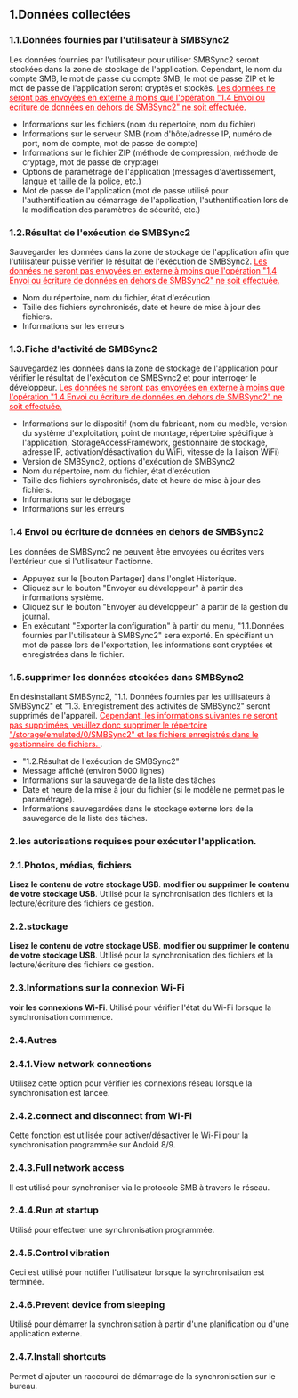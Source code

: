 ## 1.Données collectées
### 1.1.Données fournies par l'utilisateur à SMBSync2

Les données fournies par l'utilisateur pour utiliser SMBSync2 seront stockées dans la zone de stockage de l'application.
Cependant, le nom du compte SMB, le mot de passe du compte SMB, le mot de passe ZIP et le mot de passe de l'application seront cryptés et stockés.
<span style="color : red ;"><u>Les données ne seront pas envoyées en externe à moins que l'opération "1.4 Envoi ou écriture de données en dehors de SMBSync2" ne soit effectuée.</u></span>

- Informations sur les fichiers (nom du répertoire, nom du fichier)
- Informations sur le serveur SMB (nom d'hôte/adresse IP, numéro de port, nom de compte, mot de passe de compte)
- Informations sur le fichier ZIP (méthode de compression, méthode de cryptage, mot de passe de cryptage)
- Options de paramétrage de l'application (messages d'avertissement, langue et taille de la police, etc.)
- Mot de passe de l'application (mot de passe utilisé pour l'authentification au démarrage de l'application, l'authentification lors de la modification des paramètres de sécurité, etc.)

### 1.2.Résultat de l'exécution de SMBSync2

Sauvegarder les données dans la zone de stockage de l'application afin que l'utilisateur puisse vérifier le résultat de l'exécution de SMBSync2.
<span style="color : red ;"><u>Les données ne seront pas envoyées en externe à moins que l'opération "1.4 Envoi ou écriture de données en dehors de SMBSync2" ne soit effectuée.</u></span>

- Nom du répertoire, nom du fichier, état d'exécution
- Taille des fichiers synchronisés, date et heure de mise à jour des fichiers.
- Informations sur les erreurs

### 1.3.Fiche d'activité de SMBSync2

Sauvegardez les données dans la zone de stockage de l'application pour vérifier le résultat de l'exécution de SMBSync2 et pour interroger le développeur.
<span style="color : red ;"><u>Les données ne seront pas envoyées en externe à moins que l'opération "1.4 Envoi ou écriture de données en dehors de SMBSync2" ne soit effectuée.</u></span>

- Informations sur le dispositif (nom du fabricant, nom du modèle, version du système d'exploitation, point de montage, répertoire spécifique à l'application, StorageAccessFramework, gestionnaire de stockage, adresse IP, activation/désactivation du WiFi, vitesse de la liaison WiFi)
- Version de SMBSync2, options d'exécution de SMBSync2
- Nom du répertoire, nom du fichier, état d'exécution
- Taille des fichiers synchronisés, date et heure de mise à jour des fichiers.
- Informations sur le débogage
- Informations sur les erreurs

### 1.4 Envoi ou écriture de données en dehors de SMBSync2

Les données de SMBSync2 ne peuvent être envoyées ou écrites vers l'extérieur que si l'utilisateur l'actionne.

- Appuyez sur le [bouton Partager] dans l'onglet Historique.
- Cliquez sur le bouton "Envoyer au développeur" à partir des informations système.
- Cliquez sur le bouton "Envoyer au développeur" à partir de la gestion du journal.
- En exécutant "Exporter la configuration" à partir du menu, "1.1.Données fournies par l'utilisateur à SMBSync2" sera exporté.
En spécifiant un mot de passe lors de l'exportation, les informations sont cryptées et enregistrées dans le fichier.

### 1.5.supprimer les données stockées dans SMBSync2

En désinstallant SMBSync2, "1.1. Données fournies par les utilisateurs à SMBSync2" et "1.3. Enregistrement des activités de SMBSync2" seront supprimés de l'appareil.
<span style="color : red ;"><u>Cependant, les informations suivantes ne seront pas supprimées, veuillez donc supprimer le répertoire "/storage/emulated/0/SMBSync2" et les fichiers enregistrés dans le gestionnaire de fichiers. </u></span>.

- "1.2.Résultat de l'exécution de SMBSync2"
- Message affiché (environ 5000 lignes)
- Informations sur la sauvegarde de la liste des tâches
- Date et heure de la mise à jour du fichier (si le modèle ne permet pas le paramétrage).
- Informations sauvegardées dans le stockage externe lors de la sauvegarde de la liste des tâches.

### 2.les autorisations requises pour exécuter l'application.

### 2.1.Photos, médias, fichiers
**Lisez le contenu de votre stockage USB**.
**modifier ou supprimer le contenu de votre stockage USB**.
Utilisé pour la synchronisation des fichiers et la lecture/écriture des fichiers de gestion.

### 2.2.stockage
**Lisez le contenu de votre stockage USB**.
**modifier ou supprimer le contenu de votre stockage USB**.
Utilisé pour la synchronisation des fichiers et la lecture/écriture des fichiers de gestion.

### 2.3.Informations sur la connexion Wi-Fi
**voir les connexions Wi-Fi**.
Utilisé pour vérifier l'état du Wi-Fi lorsque la synchronisation commence.

### 2.4.Autres
### 2.4.1.View network connections
Utilisez cette option pour vérifier les connexions réseau lorsque la synchronisation est lancée.
### 2.4.2.connect and disconnect from Wi-Fi
Cette fonction est utilisée pour activer/désactiver le Wi-Fi pour la synchronisation programmée sur Andoid 8/9.
### 2.4.3.Full network access
Il est utilisé pour synchroniser via le protocole SMB à travers le réseau.
### 2.4.4.Run at startup
Utilisé pour effectuer une synchronisation programmée.
### 2.4.5.Control vibration
Ceci est utilisé pour notifier l'utilisateur lorsque la synchronisation est terminée.
### 2.4.6.Prevent device from sleeping
Utilisé pour démarrer la synchronisation à partir d'une planification ou d'une application externe.
### 2.4.7.Install shortcuts
Permet d'ajouter un raccourci de démarrage de la synchronisation sur le bureau.

